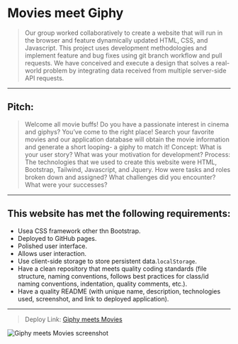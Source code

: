# Movies meet Giphy

> Our group worked collaboratively to create a website that will run in the browser and feature dynamically updated HTML, CSS, and Javascript. This project uses development methodologies and implement feature and bug fixes using git branch workflow and pull requests. We have conceived and execute a design that solves a real-world problem by integrating data received from multiple server-side API requests. 

-------------------------------------------------------------------------------------------------------------
## Pitch:
> Welcome all movie buffs! Do you have a passionate interest in cinema and giphys? You’ve come to the right place! Search your favorite movies and our application database will obtain the movie information and generate a short looping- a giphy to match it!
> Concept: What is your user story? What was your motivation for development?
> Process: The technologies that we used to create this website were HTML, Bootstrap, Tailwind, Javascript, and Jquery.
> How were tasks and roles broken down and assigned? What challenges did you encounter? What were your successes?
--------------------------------------------------------------------------------------------------------------------
## This website has met the following requirements:

* Usea CSS framework other thn Bootstrap.
* Deployed to GitHub pages. 
* Polished user interface.
* Allows user interaction.
* Use client-side storage to store persistent data.`localStorage`.
* Have a clean repository that meets quality coding standards (file structure, naming conventions, follows best practices for class/id naming conventions, indentation, quality comments, etc.).
* Have a quality README (with unique name, description, technologies used, screenshot, and link to deployed application).

----------------------------------------------------------------------------------------------------------------


> Deploy Link: [Giphy meets Movies](https://hayvant.github.io/giphymeetsmovies/)


![Giphy meets Movies screenshot](-------)

